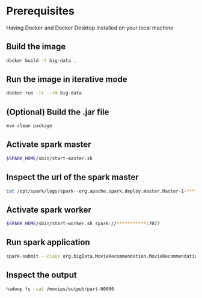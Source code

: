 # Prerequisites

Having Docker and Docker Desktop installed on your local machine

## Build the image

```bash
docker build -t big-data .
```

## Run the image in iterative mode

```bash
docker run -it --rm big-data
```

## (Optional) Build the .jar file

```bash
mvn clean package
```

## Activate spark master

```bash
$SPARK_HOME/sbin/start-master.sh
```

## Inspect the url of the spark master

```bash
cat /opt/spark/logs/spark--org.apache.spark.deploy.master.Master-1-***********.out
```

## Activate spark worker

```bash
$SPARK_HOME/sbin/start-worker.sh spark://***********:7077
```

## Run spark application

```bash
spark-submit --class org.bigData.MovieRecommendation.MovieRecommendation --master spark://***********:7077 /app/target/big-data-1.0.0.jar /movies.txt
```

## Inspect the output

```bash
hadoop fs -cat /movies/output/part-00000
```
